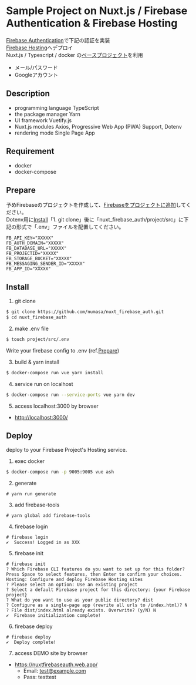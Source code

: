Sample Project on Nuxt.js / Firebase Authentication & Firebase Hosting
====

[Firebase Authentication](https://firebase.google.com/docs/auth?hl=ja)で下記の認証を実装</br>
[Firebase Hosting](https://firebase.google.com/docs/hosting?hl=ja)へデプロイ</br>
Nuxt.js / Typescript / docker の[ベースプロジェクト](https://github.com/numasa/nuxt_typescript_on_docker)を利用
- メール/パスワード
- Googleアカウント

## Description
- programming language TypeScript
- the package manager Yarn
- UI framework Vuetify.js
- Nuxt.js modules Axios, Progressive Web App (PWA) Support, Dotenv
- rendering mode Single Page App

## Requirement
- docker
- docker-compose

## Prepare
予めFirebaseのプロジェクトを作成して、[Firebaseをプロジェクトに追加](https://firebase.google.com/docs/web/setup?hl=ja)してください。</br>
Dotenv用に[Install](#Install)「1. git clone」後に「nuxt_firebase_auth/project/src」に下記の形式で「.env」ファイルを配置してください。
```
FB_API_KEY="XXXXX"
FB_AUTH_DOMAIN="XXXXX"
FB_DATABASE_URL="XXXXX"
FB_PROJECTID="XXXXX"
FB_STORAGE_BUCKET="XXXXX"
FB_MESSAGING_SENDER_ID="XXXXX"
FB_APP_ID="XXXXX"
```

## Install
1. git clone
```bash
$ git clone https://github.com/numasa/nuxt_firebase_auth.git
$ cd nuxt_firebase_auth
```

2. make .env file
```bash
$ touch project/src/.env
```
Write your firebase config to .env (ref.[Prepare](#Prepare))

3. build & yarn install
```bash
$ docker-compose run vue yarn install
```

4. service run on localhost
```bash
$ docker-compose run --service-ports vue yarn dev
```

5. access localhost:3000 by browser
- [http://localhost:3000/](http://localhost:3000/)

## Deploy
deploy to your Firebase Project's Hosting service.
1. exec docker
```bash
$ docker-compose run -p 9005:9005 vue ash
```

2. generate
```ash
# yarn run generate
```

3. add firebase-tools
```ash
# yarn global add firebase-tools
```

4. firebase login
```ash
# firebase login
✔  Success! Logged in as XXX
```

5. firebase init
```ash
# firebase init
? Which Firebase CLI features do you want to set up for this folder? Press Space to select features, then Enter to confirm your choices. Hosting: Configure and deploy Firebase Hosting sites
? Please select an option: Use an existing project
? Select a default Firebase project for this directory: {your Firebase project}
? What do you want to use as your public directory? dist
? Configure as a single-page app (rewrite all urls to /index.html)? N
? File dist/index.html already exists. Overwrite? (y/N) N
✔  Firebase initialization complete!  
```

6. firebase deploy
```ash
# firebase deploy
✔  Deploy complete!
```

7. access DEMO site by browser
- https://nuxtfirebaseauth.web.app/
  - Email: test@example.com
  - Pass: testtest
